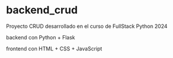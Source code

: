# backend_crud
Proyecto CRUD desarrollado en el curso de FullStack Python 2024

backend con Python + Flask

frontend con HTML + CSS + JavaScript
